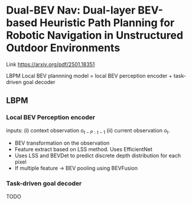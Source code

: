 # Dual-BEV Nav: Dual-layer BEV-based Heuristic Path Planning for Robotic Navigation in Unstructured Outdoor Environments

Link https://arxiv.org/pdf/2501.18351

LBPM Local BEV plannning model = local BEV perception encoder + task-driven goal decoder

## LBPM

### Local BEV Perception encoder

inputs: (i) context observation $o_{t-P:t-1}$ (ii) current observation $o_t$.

- BEV transformation on the observation
- Feature extract based on LSS method. Uses EfficientNet
- Uses LSS and BEVDet to predict discrete depth distribution for each pixel
- If multiple feature -> BEV pooling using BEVFusion

### Task-driven goal decoder

TODO